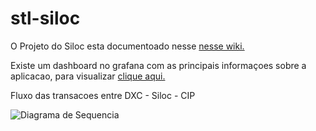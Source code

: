 # stl-siloc

O Projeto do Siloc esta documentoado nesse [nesse wiki.](http://wiki.tabajara.local/infrawiki/index.php/PRD_-_Siloc/CIP)

Existe um dashboard no grafana com as principais informaçoes sobre a aplicacao, para visualizar [clique aqui.](http://grafana.tabajara.intranet/d/QQdASyNmz/siloc-cip?refresh=5m&orgId=1)

Fluxo das transacoes entre DXC - Siloc - CIP

![Diagrama de Sequencia](http://git.tabajara.local/infraestrutura/chef-repo/raw/master/cookbooks/stl-app-siloc/Scripts_Jobs_Processos_CIP.png)
